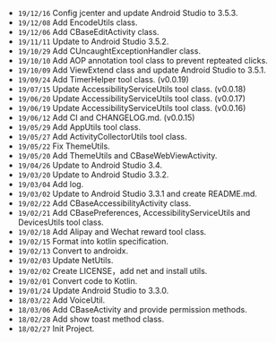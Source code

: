 * `19/12/16` Config jcenter and update Android Studio to 3.5.3. 
* `19/12/08` Add EncodeUtils class. 
* `19/12/06` Add CBaseEditActivity class. 
* `19/11/11` Update to Android Studio 3.5.2. 
* `19/10/29` Add CUncaughtExceptionHandler class. 
* `19/10/10` Add AOP annotation tool class to prevent repteated clicks. 
* `19/10/09` Add ViewExtend class and update Android Studio to 3.5.1. 
* `19/09/24` Add TimerHelper tool class. (v0.0.19)
* `19/07/15` Update AccessibilityServiceUtils tool class. (v0.0.18)
* `19/06/20` Update AccessibilityServiceUtils tool class. (v0.0.17)
* `19/06/19` Update AccessibilityServiceUtils tool class. (v0.0.16)
* `19/06/12` Add CI and CHANGELOG.md. (v0.0.15)
* `19/05/29` Add AppUtils tool class.
* `19/05/27` Add ActivityCollectorUtils tool class.
* `19/05/22` Fix ThemeUtils.
* `19/05/20` Add ThemeUtils and CBaseWebViewActivity.
* `19/04/26` Update to Android Studio 3.4.
* `19/03/20` Update to Android Studio 3.3.2.
* `19/03/04` Add log.
* `19/03/02` Update to Android Studio 3.3.1 and create README.md.
* `19/02/22` Add CBaseAccessibilityActivity class.
* `19/02/21` Add CBasePreferences, AccessibilityServiceUtils and DevicesUtils tool class.
* `19/02/18` Add Alipay and Wechat reward tool class.
* `19/02/15` Format into kotlin specification.
* `19/02/13` Convert to androidx.
* `19/02/03` Update NetUtils.
* `19/02/02` Create LICENSE，add net and install utils.
* `19/02/01` Convert code to Kotlin.
* `19/01/24` Update Android Studio to 3.3.0.
* `18/03/22` Add VoiceUtil.
* `18/03/06` Add CBaseActivity and provide permission methods.
* `18/02/28` Add show toast method class.
* `18/02/27` Init Project.
